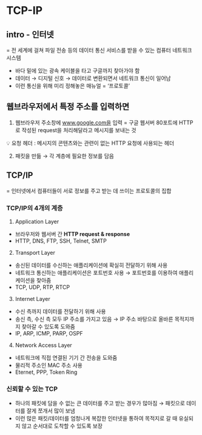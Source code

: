 # TCP-IP

## intro - 인터넷
= 전 세계에 걸쳐 파일 전송 등의 데이터 통신 서비스를 받을 수 있는 컴퓨터 네트워크 시스템 

- 바다 밑에 있는 광속 케이블을 타고 구글까지 찾아가야 함
- 데이터 → 디지털 신호 → 데이터로 변환되면서 네트워크 통신이 일어남
- 이런 통신을 위해 미리 정해놓은 매뉴얼 = ‘프로토콜’

## 웹브라우저에서 특정 주소를 입력하면 

1. 웹브라우저 주소창에 www.google.com을 입력
= 구글 웹서버 80포트에 HTTP로 작성된 request을 처리해달라고 메시지를 보내는 것 

<aside>
💡 요청 헤더 : 메시지의 콘텐츠와는 관련이 없는 HTTP 요청에 사용되는 헤더
</aside>

2. 패킷을 만듦 → 각 계층에 필요한 정보를 담음


## TCP/IP
= 인터넷에서 컴퓨터들이 서로 정보를 주고 받는 데 쓰이는 프로토콜의 집합

### TCP/IP의 4개의 계층
1. Application Layer
- 브라우저와 웹서버 간 **HTTP request & response**
- HTTP, DNS, FTP, SSH, Telnet, SMTP

2. Transport Layer	
- 송신된 데이터를 수신하는 애플리케이션에 확실히 전달하기 위해 사용 
- 네트워크 통신하는 애플리케이션은 포트번호 사용 
 → 포트번호를 이용하여 애플리케이션을 찾아줌 
- TCP, UDP, RTP, RTCP

3. Internet Layer
- 수신 측까지 데이터를 전달하기 위해 사용 
- 송신 측, 수신 측 모두 IP 주소를 가지고 있음 
  → IP 주소 바탕으로 올바른 목적지까지 찾아갈 수 있도록 도와줌 
- IP, ARP, ICMP, PARP, OSPF

4. Network Access Layer
- 네트워크에 직접 연결된 기기 간 전송을 도와줌 
- 물리적 주소인 MAC 주소 사용
- Eternet, PPP, Token Ring


### 신뢰할 수 있는 TCP

- 하나의 패킷에 담을 수 없는 큰 데이터를 주고 받는 경우가 많아짐 
  → 패킷으로 데이터를 잘게 쪼개서 많이 보냄
- 이런 많은 패킷/데이터를 엄청나게 복잡한 인터넷을 통하여 목적지로 갈 때 유실되지 않고 순서대로 도착할 수 있도록 보장
